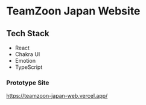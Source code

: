 # TeamZoon Japan Website

## Tech Stack
- React
- Chakra UI
- Emotion
- TypeScript

### Prototype Site
https://teamzoon-japan-web.vercel.app/